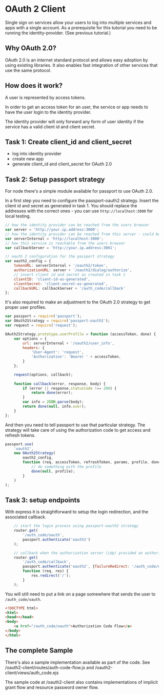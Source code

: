 # OAuth 2 Client
Single sign on services allow your users to log into multiple
services and apps with a single account.
As a prerequisite for this tutorial you need to be running
the identity-provider. (See previous tutorial.)

## Why OAuth 2.0?
OAuth 2.0 is an internet standard protocol and allows easy
adoption by using existing libraries. It also enables fast
integration of other services that use the same protocol.

## How does it work?
A user is represented by access tokens.

In order to get an access token for an user, the service or
app needs to have the user login to the identity provider.

The identity provider will only forward any form of user
identity if the service has a valid client id and client
secret.

## Task 1: Create client_id and client_secret
* log into identity provider
* create new app
* generate client_id and client_secret for OAuth 2.0

## Task 2: Setup passport strategy
For node there's a simple module available for passport
to use OAuth 2.0.

In a first step you need to configure the passport-oauth2
strategy. Insert the client id and secret as generated in task 1.
You should replace the addresses with the correct ones - you can
use `http://localhost:3000` for local testing.

```javascript
// how the identity provider can be reached from the users browser
var server = 'http://your.ip.address:3000';
// how the identity provider can be reached from this server - could be a docker instance name
var serverInternal = 'http://localhost:3000';
// how this service is reachable from the users browser
var callbackServer = 'http://your.ip.address:3001';

// oauth 2 configuration for the passport strategy
var oauth2_config = {
	tokenURL: serverInternal + '/oauth2/token',
	authorizationURL: server + '/oauth2/dialog/authorize',
	// insert client id and secret as created in task 1
	clientID: 'client-id-as-generated',
	clientSecret: 'client-secret-as-generated',
	callbackURL: callbackServer + '/auth_code/callback'
};
```

It's also required to make an adjustment to the OAuth 2.0 strategy
to get proper user profiles.

```javascript
var passport = require('passport');
var OAuth2Strategy = require('passport-oauth2');
var request = require('request');

OAuth2Strategy.prototype.userProfile = function (accessToken, done) {
	var options = {
		url: serverInternal + '/oauth2/user_info',
		headers: {
			'User-Agent': 'request',
			'Authorization': 'Bearer ' + accessToken,
		}
	};

	request(options, callback);
	
	function callback(error, response, body) {
		if (error || response.statusCode !== 200) {
			return done(error);
		}
		var info = JSON.parse(body);
		return done(null, info.user);
	}
};
```

And then you need to tell passport to use that particular strategy.
The strategy will take care of using the authorization code to
get access and refresh tokens.

```javascript
passport.use(
	'oauth2',
	new OAuth2Strategy(
		oauth2_config,
	    function (req, accessToken, refreshToken, params, profile, done) {
	        // do something with the profile
		    done(null, profile);
	    }
    )
);
```

## Task 3: setup endpoints
With express it is straightforward to setup the login redirection,
and the associated callback.

```javascript
	// start the login process using passport-oauth2 strategy
	router.get(
		'/auth_code/oauth',
		passport.authenticate('oauth2')
	);

	// callback when the authorization server (idp) provided an authorization code
	router.get(
		'/auth_code/callback',
		passport.authenticate('oauth2', {failureRedirect: '/auth_code/error'}),
		function (req, res) {
			res.redirect('/');
		}
	);
```

You will still need to put a link on a page somewhere that sends
the user to `/auth_code/oauth`.

```html
<!DOCTYPE html>
<html>
<head></head>
<body>
    <a href="/auth_code/oauth">Authorization Code Flow</a>
</body>
</html>
```

## The complete Sample
There's also a sample implementation available as part of
the code. See /oauth2-client/routes/auth-code-flow.js and
/oauth2-client/views/auth_code.ejs

The sample code at /oauth2-client also contains implementations
of implicit grant flow and resource password owner flow.

